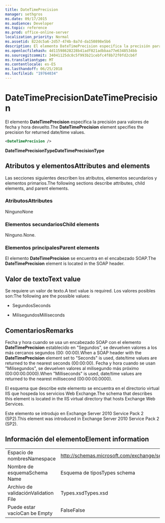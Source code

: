 ```yaml
---
title: DateTimePrecision
manager: sethgros
ms.date: 09/17/2015
ms.audience: Developer
ms.topic: reference
ms.prod: office-online-server
localization_priority: Normal
ms.assetid: 822dc5a6-2d57-474b-8a7d-da150898e5b6
description: El elemento DateTimePrecision especifica la precisión para valores de fecha y hora devuelto.
ms.openlocfilehash: 4d11598628228b41adf021adbbaa77e6348534bb
ms.sourcegitcommit: 34041125dc8c5f993b21cebfc4f8b72f0fd2cb6f
ms.translationtype: MT
ms.contentlocale: es-ES
ms.lasthandoff: 06/25/2018
ms.locfileid: "19764034"
---
```

# <a name="datetimeprecision"></a><span data-ttu-id="ff29e-103">DateTimePrecision</span><span class="sxs-lookup"><span data-stu-id="ff29e-103">DateTimePrecision</span></span>

<span data-ttu-id="ff29e-104">El elemento **DateTimePrecision** especifica la precisión para valores de fecha y hora devuelto.</span><span class="sxs-lookup"><span data-stu-id="ff29e-104">The **DateTimePrecision** element specifies the precision for returned date/time values.</span></span> 
  
```XML
<DateTimePrecision />
```

<span data-ttu-id="ff29e-105">**DateTimePrecisionType**</span><span class="sxs-lookup"><span data-stu-id="ff29e-105">**DateTimePrecisionType**</span></span>

## <a name="attributes-and-elements"></a><span data-ttu-id="ff29e-106">Atributos y elementos</span><span class="sxs-lookup"><span data-stu-id="ff29e-106">Attributes and elements</span></span>

<span data-ttu-id="ff29e-107">Las secciones siguientes describen los atributos, elementos secundarios y elementos primarios.</span><span class="sxs-lookup"><span data-stu-id="ff29e-107">The following sections describe attributes, child elements, and parent elements.</span></span>
  
### <a name="attributes"></a><span data-ttu-id="ff29e-108">Atributos</span><span class="sxs-lookup"><span data-stu-id="ff29e-108">Attributes</span></span>

<span data-ttu-id="ff29e-109">Ninguno</span><span class="sxs-lookup"><span data-stu-id="ff29e-109">None</span></span>
  
### <a name="child-elements"></a><span data-ttu-id="ff29e-110">Elementos secundarios</span><span class="sxs-lookup"><span data-stu-id="ff29e-110">Child elements</span></span>

<span data-ttu-id="ff29e-111">Ninguno.</span><span class="sxs-lookup"><span data-stu-id="ff29e-111">None.</span></span>
  
### <a name="parent-elements"></a><span data-ttu-id="ff29e-112">Elementos principales</span><span class="sxs-lookup"><span data-stu-id="ff29e-112">Parent elements</span></span>

<span data-ttu-id="ff29e-113">El elemento **DateTimePrecision** se encuentra en el encabezado SOAP.</span><span class="sxs-lookup"><span data-stu-id="ff29e-113">The **DateTimePrecision** element is located in the SOAP header.</span></span> 
  
## <a name="text-value"></a><span data-ttu-id="ff29e-114">Valor de texto</span><span class="sxs-lookup"><span data-stu-id="ff29e-114">Text value</span></span>

<span data-ttu-id="ff29e-115">Se requiere un valor de texto.</span><span class="sxs-lookup"><span data-stu-id="ff29e-115">A text value is required.</span></span> <span data-ttu-id="ff29e-116">Los valores posibles son:</span><span class="sxs-lookup"><span data-stu-id="ff29e-116">The following are the possible values:</span></span>
  
- <span data-ttu-id="ff29e-117">Segundos</span><span class="sxs-lookup"><span data-stu-id="ff29e-117">Seconds</span></span>
    
- <span data-ttu-id="ff29e-118">Milisegundos</span><span class="sxs-lookup"><span data-stu-id="ff29e-118">Milliseconds</span></span>
    
## <a name="remarks"></a><span data-ttu-id="ff29e-119">Comentarios</span><span class="sxs-lookup"><span data-stu-id="ff29e-119">Remarks</span></span>

<span data-ttu-id="ff29e-120">Fecha y hora cuando se usa un encabezado SOAP con el elemento **DateTimePrecision** establecido en "Segundos", se devuelven valores a los más cercanos segundos (00: 00:00).</span><span class="sxs-lookup"><span data-stu-id="ff29e-120">When a SOAP header with the **DateTimePrecision** element set to "Seconds" is used, date/time values are returned to the nearest seconds (00:00:00).</span></span> <span data-ttu-id="ff29e-121">Fecha y hora cuando se usan "Milisegundos", se devuelven valores al milisegundo más próximo (00:00:00.0000).</span><span class="sxs-lookup"><span data-stu-id="ff29e-121">When "Milliseconds" is used, date/time values are returned to the nearest millisecond (00:00:00.0000).</span></span> 
  
<span data-ttu-id="ff29e-122">El esquema que describe este elemento se encuentra en el directorio virtual IIS que hospeda los servicios Web Exchange.</span><span class="sxs-lookup"><span data-stu-id="ff29e-122">The schema that describes this element is located in the IIS virtual directory that hosts Exchange Web Services.</span></span>
  
<span data-ttu-id="ff29e-123">Este elemento se introdujo en Exchange Server 2010 Service Pack 2 (SP2).</span><span class="sxs-lookup"><span data-stu-id="ff29e-123">This element was introduced in Exchange Server 2010 Service Pack 2 (SP2).</span></span>
  
## <a name="element-information"></a><span data-ttu-id="ff29e-124">Información del elemento</span><span class="sxs-lookup"><span data-stu-id="ff29e-124">Element information</span></span>

|||
|:-----|:-----|
|<span data-ttu-id="ff29e-125">Espacio de nombres</span><span class="sxs-lookup"><span data-stu-id="ff29e-125">Namespace</span></span>  <br/> |http://schemas.microsoft.com/exchange/services/2006/types  <br/> |
|<span data-ttu-id="ff29e-126">Nombre de esquema</span><span class="sxs-lookup"><span data-stu-id="ff29e-126">Schema Name</span></span>  <br/> |<span data-ttu-id="ff29e-127">Esquema de tipos</span><span class="sxs-lookup"><span data-stu-id="ff29e-127">Types schema</span></span>  <br/> |
|<span data-ttu-id="ff29e-128">Archivo de validación</span><span class="sxs-lookup"><span data-stu-id="ff29e-128">Validation File</span></span>  <br/> |<span data-ttu-id="ff29e-129">Types.xsd</span><span class="sxs-lookup"><span data-stu-id="ff29e-129">Types.xsd</span></span>  <br/> |
|<span data-ttu-id="ff29e-130">Puede estar vacío</span><span class="sxs-lookup"><span data-stu-id="ff29e-130">Can be Empty</span></span>  <br/> |<span data-ttu-id="ff29e-131">False</span><span class="sxs-lookup"><span data-stu-id="ff29e-131">False</span></span>  <br/> |
   

